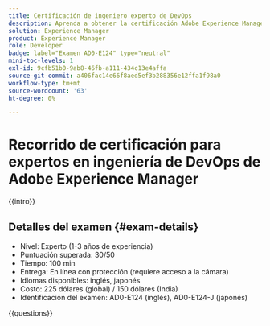 ```yaml
---
title: Certificación de ingeniero experto de DevOps
description: Aprenda a obtener la certificación Adobe Experience Manager DevOps Engineer Expert.
solution: Experience Manager
product: Experience Manager
role: Developer
badge: label="Examen AD0-E124" type="neutral"
mini-toc-levels: 1
exl-id: 9cfb51b0-9ab8-46fb-a111-434c13e4affa
source-git-commit: a406fac14e66f8aed5ef3b288356e12ffa1f98a0
workflow-type: tm+mt
source-wordcount: '63'
ht-degree: 0%

---
```


# Recorrido de certificación para expertos en ingeniería de DevOps de Adobe Experience Manager

{{intro}}

## Detalles del examen {#exam-details}

* Nivel: Experto (1-3 años de experiencia)
* Puntuación superada: 30/50
* Tiempo: 100 min
* Entrega: En línea con protección (requiere acceso a la cámara)
* Idiomas disponibles: inglés, japonés
* Costo: 225 dólares (global) / 150 dólares (India)
* Identificación del examen: AD0-E124 (inglés), AD0-E124-J (japonés)

{{questions}}
